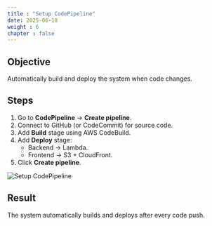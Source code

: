 ```yaml
---
title : "Setup CodePipeline"
date: 2025-06-18
weight : 6
chapter : false
---
```


## Objective

Automatically build and deploy the system when code changes.

## Steps

1. Go to **CodePipeline** → **Create pipeline**.
2. Connect to GitHub (or CodeCommit) for source code.
3. Add **Build** stage using AWS CodeBuild.
4. Add **Deploy** stage:
   - Backend → Lambda.
   - Frontend → S3 + CloudFront.
5. Click **Create pipeline**.

![Setup CodePipeline](/images/setup_codepipeline.png)

## Result

The system automatically builds and deploys after every code push.
